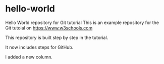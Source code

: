 # hello-world
Hello World repository for Git tutorial
This is an example repository for the Git tutoial on https://www.w3schools.com

This repository is built step by step in the tutorial. 

It now includes steps for GitHub.

I added a new column.
